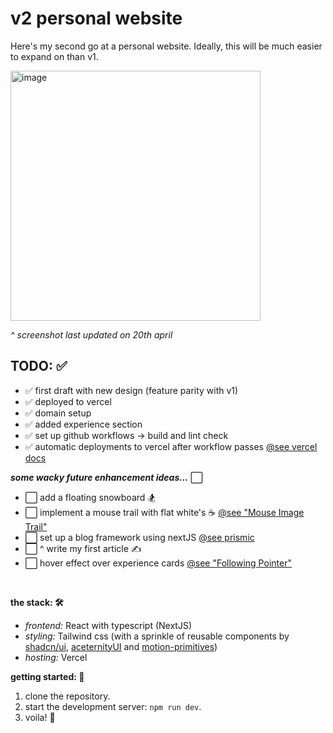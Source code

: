 # v2 personal website

Here's my second go at a personal website. Ideally, this will be much easier to expand on than v1.

<img width="400" alt="image" src="https://github.com/wa-bha/v2-personal-website/assets/55519189/08b2b71a-ce86-4c02-9061-5f098c4f0be5">

_^ screenshot last updated on 20th april_

## TODO: ✅

- ✅ first draft with new design (feature parity with v1)
- ✅ deployed to vercel
- ✅ domain setup
- ✅ added experience section
- ✅ set up github workflows -> build and lint check
- ✅ automatic deployments to vercel after workflow passes [@see vercel docs](https://vercel.com/guides/how-can-i-use-github-actions-with-vercel)

**_some wacky future enhancement ideas..._** ⬜

- ⬜ add a floating snowboard 🏂
- ⬜ implement a mouse trail with flat white's ☕ [@see "Mouse Image Trail"](https://www.hover.dev/components/other#mouse-image-trail)
- ⬜ set up a blog framework using nextJS [@see prismic](https://prismic.io/blog/nextjs-blog-tutorial)
- ⬜ ^ write my first article ✍️
- ⬜ hover effect over experience cards [@see "Following Pointer"](https://ui.aceternity.com/components/following-pointer)

<br />

**the stack: 🛠️**

- _frontend:_ React with typescript (NextJS)
- _styling:_ Tailwind css (with a sprinkle of reusable components by [shadcn/ui](https://ui.shadcn.com/), [aceternityUI](https://ui.aceternity.com/) and [motion-primitives](https://motion-primitives.com/))
- _hosting:_ Vercel

**getting started: 🏁**

1. clone the repository.
2. start the development server: `npm run dev`.
3. voila! 🍻
